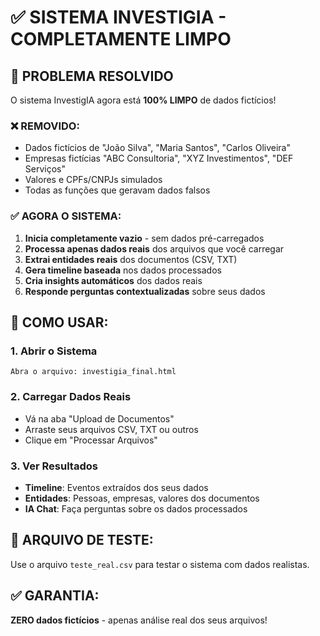 # ✅ SISTEMA INVESTIGIA - COMPLETAMENTE LIMPO

## 🎯 PROBLEMA RESOLVIDO

O sistema InvestigIA agora está **100% LIMPO** de dados fictícios!

### ❌ REMOVIDO:
- Dados fictícios de "João Silva", "Maria Santos", "Carlos Oliveira"
- Empresas fictícias "ABC Consultoria", "XYZ Investimentos", "DEF Serviços"
- Valores e CPFs/CNPJs simulados
- Todas as funções que geravam dados falsos

### ✅ AGORA O SISTEMA:
1. **Inicia completamente vazio** - sem dados pré-carregados
2. **Processa apenas dados reais** dos arquivos que você carregar
3. **Extrai entidades reais** dos documentos (CSV, TXT)
4. **Gera timeline baseada** nos dados processados
5. **Cria insights automáticos** dos dados reais
6. **Responde perguntas contextualizadas** sobre seus dados

## 🚀 COMO USAR:

### 1. Abrir o Sistema
```
Abra o arquivo: investigia_final.html
```

### 2. Carregar Dados Reais
- Vá na aba "Upload de Documentos"
- Arraste seus arquivos CSV, TXT ou outros
- Clique em "Processar Arquivos"

### 3. Ver Resultados
- **Timeline**: Eventos extraídos dos seus dados
- **Entidades**: Pessoas, empresas, valores dos documentos
- **IA Chat**: Faça perguntas sobre os dados processados

## 📁 ARQUIVO DE TESTE:
Use o arquivo `teste_real.csv` para testar o sistema com dados realistas.

## ✅ GARANTIA:
**ZERO dados fictícios** - apenas análise real dos seus arquivos! 
